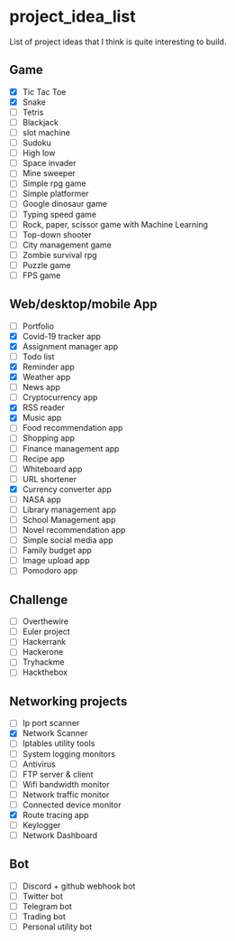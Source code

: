 # project_idea_list
List of project ideas that I think is quite interesting to build.


## Game

- [x] Tic Tac Toe
- [x] Snake
- [ ] Tetris
- [ ] Blackjack
- [ ] slot machine
- [ ] Sudoku
- [ ] High low
- [ ] Space invader
- [ ] Mine sweeper
- [ ] Simple rpg game
- [ ] Simple platformer
- [ ] Google dinosaur game
- [ ] Typing speed game
- [ ] Rock, paper, scissor game with Machine Learning
- [ ] Top-down shooter
- [ ] City management game
- [ ] Zombie survival rpg
- [ ] Puzzle game
- [ ] FPS game

## Web/desktop/mobile App

- [ ] Portfolio
- [x] Covid-19 tracker app
- [x] Assignment manager app
- [ ] Todo list 
- [x] Reminder app
- [x] Weather app
- [ ] News app
- [ ] Cryptocurrency app
- [x] RSS reader
- [x] Music app
- [ ] Food recommendation app
- [ ] Shopping app
- [ ] Finance management app
- [ ] Recipe app
- [ ] Whiteboard app
- [ ] URL shortener
- [x] Currency converter app
- [ ] NASA app
- [ ] Library management app
- [ ] School Management app
- [ ] Novel recommendation app
- [ ] Simple social media app
- [ ] Family budget app
- [ ] Image upload app
- [ ] Pomodoro app

## Challenge
- [ ] Overthewire
- [ ] Euler project
- [ ] Hackerrank
- [ ] Hackerone
- [ ] Tryhackme
- [ ] Hackthebox

## Networking projects
- [ ] Ip port scanner
- [x] Network Scanner
- [ ] Iptables utility tools
- [ ] System logging monitors
- [ ] Antivirus 
- [ ] FTP server & client
- [ ] Wifi bandwidth monitor 
- [ ] Network traffic monitor
- [ ] Connected device monitor
- [x] Route tracing app
- [ ] Keylogger
- [ ] Network Dashboard

## Bot
- [ ] Discord + github webhook bot
- [ ] Twitter bot
- [ ] Telegram bot
- [ ] Trading bot
- [ ] Personal utility bot
